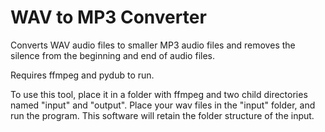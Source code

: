 # WAV to MP3 Converter
Converts WAV audio files to smaller MP3 audio files and removes the silence from the beginning and end of audio files.

Requires ffmpeg and pydub to run.

To use this tool, place it in a folder with ffmpeg and two child directories named "input" and "output". Place your wav files in the "input" folder, and run the program. This software will retain the folder structure of the input.
